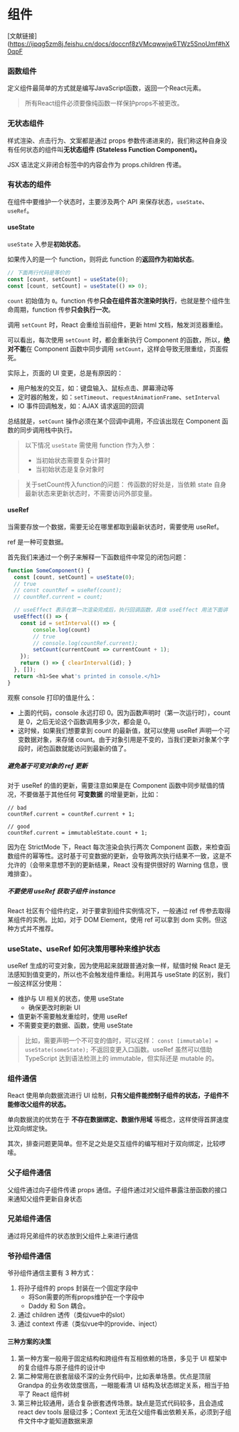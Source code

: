 # 组件
[文献链接](https://ijpqg5zm8j.feishu.cn/docs/doccnf8zVMcqwwjw6TWz5SnoUmf#hX0qpF

### 函数组件

定义组件最简单的方式就是编写JavaScript函数，返回一个React元素。

> 所有React组件必须要像纯函数一样保护props不被更改。

### 无状态组件

样式渲染、点击行为、文案都是通过 props 参数传递进来的，我们称这种自身没有任何状态的组件叫**无状态组件** **(Stateless Function Component)。**

JSX 语法定义⾮闭合标签中的内容会作为 props.children 传递。

### 有状态的组件

在组件中要维护一个状态时，主要涉及两个 API 来保存状态，`useState`、`useRef`。

#### useState
`useState` 入参是**初始状态**。

如果传入的是一个 function，则将此 function 的**返回作为初始状态**。

```js
// 下⾯两⾏代码是等价的
const [count, setCount] = useState(0); 
const [count, setCount] = useState(() => 0);
```

`count` 初始值为 `0`。function 传参**只会在组件首次渲染时执行**，也就是整个组件生命周期，function 传参**只会执行一次**。

调用 `setCount` 时，React 会重绘当前组件，更新 html 文档，触发浏览器重绘。

可以看出，每次使用 `setCount` 时，都会重新执行 Component 的函数，所以，**绝对不能**在 Component 函数中同步调用 `setCount`，这样会导致无限重绘，页面假死。

实际上，页面的 UI 变更，总是有原因的：

- 用户触发的交互，如：键盘输入、鼠标点击、屏幕滑动等
- 定时器的触发，如：`setTimeout`、`requestAnimationFrame`、`setInterval`
- IO 事件回调触发，如：AJAX 请求返回的回调

总结就是，`setCount` 操作必须在某个回调中调用，不应该出现在 Component 函数的同步调用栈中执行。

>以下情况 `useState` 需使⽤ function 作为⼊参：
>- 当初始状态需要复杂计算时
>- 当初始状态是复杂对象时

>关于setCount传入function的问题：
>传函数的好处是，当依赖 state ⾃⾝最新状态来更新状态时，不需要访问外部变量。

#### useRef

当需要存放⼀个数据，需要⽆论在哪⾥都取到最新状态时，需要使⽤ useRef。

ref 是⼀种可变数据。

⾸先我们来通过⼀个例⼦来解释⼀下函数组件中常⻅的闭包问题：

```js
function SomeComponent() {
  const [count, setCount] = useState(0);
  // true
  // const countRef = useRef(count);
  // countRef.current = count;

  // useEffect 表示在第一次渲染完成后，执行回调函数，具体 useEffect 用法下面讲
  useEffect(() => {
    const id = setInterval(() => {
	    console.log(count)
	    // true
	    // console.log(countRef.current);
        setCount(currentCount => currentCount + 1);
    });
    return () => { clearInterval(id); }
  }, []);
  return <h1>See what's printed in console.</h1>
}
```

观察 console 打印的值是什么：

- 上面的代码，console 永远打印 0。因为函数声明时（第⼀次运⾏时），count 是 0，之后⽆论这个函数调⽤多少次，都会是 0。
- 这时候，如果我们想要拿到 count 的最新值，就可以使⽤ useRef 声明⼀个可变数据对象，来存储 count。由于对象引⽤是不变的，当我们更新对象某个字段时，闭包函数就能访问到最新的值了。

##### 避免基于可变对象的 ref 更新

对于 useRef 的值的更新，需要注意如果是在 Component 函数中同步赋值的情况，不要做基于其他任何 **可变数据** 的增量更新，比如：

```
// bad
countRef.current = countRef.current + 1;

// good
countRef.current = immutableState.count + 1;
```

因为在 StrictMode 下，React 每次渲染会执行两次 Component 函数，来检查函数组件的幂等性。这时基于可变数据的更新，会导致两次执行结果不一致，这是不允许的（会带来意想不到的更新结果，React 没有提供很好的 Warning 信息，很难排查）。

##### 不要使用 useRef 获取子组件 instance

React 社区有个组件约定，对于要拿到组件实例情况下，一般通过 ref 传参去取得某组件的实例。比如，对于 DOM Element，使用 ref 可以拿到 dom 实例。但这种方式并不推荐。

### useState、useRef 如何决策用哪种来维护状态

useRef 生成的可变对象，因为使用起来就跟普通对象一样，赋值时候 React 是无法感知到值变更的，所以也不会触发组件重绘。利用其与 useState 的区别，我们一般这样区分使用：

- 维护与 UI 相关的状态，使用 useState
	- 确保更改时刷新 UI
- 值更新不需要触发重绘时，使用 useRef
- 不需要变更的数据、函数，使用 useState

> 比如，需要声明一个不可变的值时，可以这样：
> `const [immutable] = useState(someState);`
> 不返回变更入口函数。useRef 虽然可以借助 TypeScript 达到语法检测上的 immutable，但实际还是 mutable 的。

### 组件通信

React 使用单向数据流进行 UI 绘制，**只有父组件能控制子组件的状态，子组件不能修改父组件的状态。**

单向数据流的优势在于 **不存在数据绑定、数据作用域** 等概念，这样使得首屏速度比双向绑定快。

其次，排查问题更简单。但不足之处是交互组件的编写相对于双向绑定，比较啰嗦。

### 父子组件通信

父组件通过向子组件传递 props 通信。子组件通过对父组件暴露注册函数的接口来通知父组件更新自身状态

### 兄弟组件通信

通过将兄弟组件的状态放到父组件上来进行通信

### 爷孙组件通信

爷孙组件通信主要有 3 种方式：

1.  将孙子组件的 props 封装在一个固定字段中
	- 将Son需要的所有props维护在一个字段中
	- Daddy 和 Son 耦合。
2.  通过 children 透传（类似vue中的slot）
3.  通过 context 传递（类似vue中的provide、inject）

#### 三种方案的决策

1.  第一种方案一般用于固定结构和跨组件有互相依赖的场景，多见于 UI 框架中的复合组件与原子组件的设计中
2.  第二种常用在嵌套层级不深的业务代码中，比如表单场景。优点是顶层 Grandpa 的业务收敛度很高，一眼能看清 UI 结构及状态绑定关系，相当于拍平了 React 组件树
3.  第三种比较通用，适合复杂嵌套透传场景。缺点是范式代码较多，且会造成 react dev tools 层级过多；Context 无法在父组件看出依赖关系，必须到子组件文件中才能知道数据来源